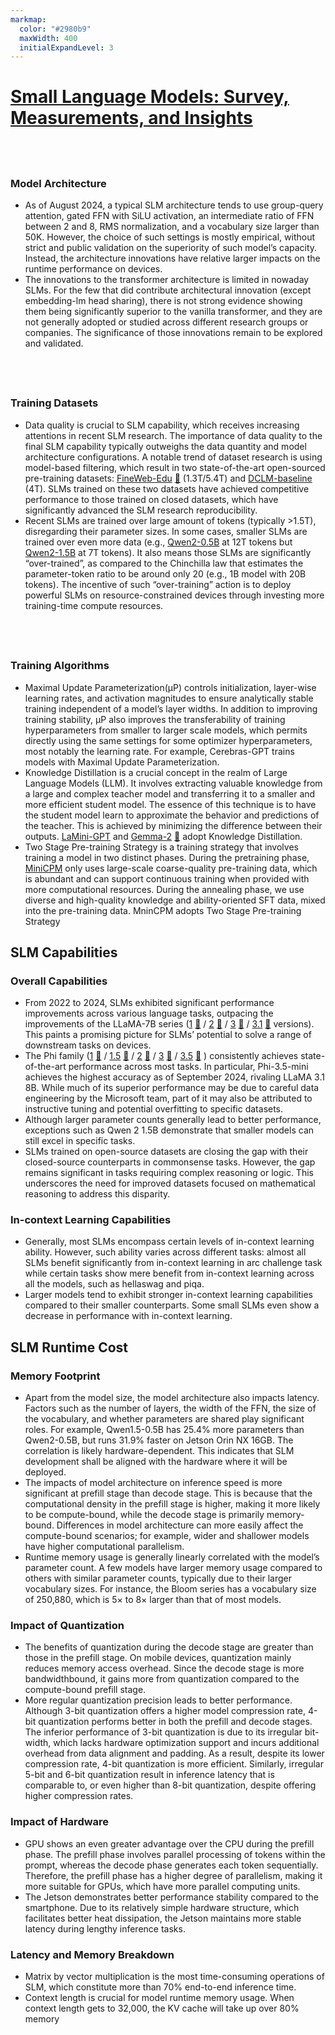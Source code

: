 ```yaml
---
markmap:
  color: "#2980b9"
  maxWidth: 400
  initialExpandLevel: 3
---
```


# [Small Language Models: Survey, Measurements, and Insights](https://arxiv.org/abs/2409.15790)

## &nbsp;
### Model Architecture
* As of August 2024, a typical SLM architecture tends to use group-query attention, gated FFN with SiLU activation, an intermediate ratio of FFN between 2 and 8, RMS normalization, and a vocabulary size larger than 50K. However, the choice of such settings is mostly empirical, without strict and public validation on the superiority of such model’s capacity. Instead, the architecture innovations have relative larger impacts on the runtime performance on devices.
* The innovations to the transformer architecture is limited in nowaday SLMs. For the few that did contribute architectural innovation (except embedding-lm head sharing), there is not strong evidence showing them being significantly superior to the vanilla transformer, and they are not generally adopted or studied across different research groups or companies. The significance of those innovations remain to be explored and validated.

## &nbsp;
###  Training Datasets
* Data quality is crucial to SLM capability, which receives increasing attentions in recent SLM research. The importance of data quality to the final SLM capability typically outweighs the data quantity and model architecture configurations. A notable trend of dataset research is using model-based filtering, which result in two state-of-the-art open-sourced pre-training datasets: [FineWeb-Edu](https://arxiv.org/abs/2406.17557) [📑](https://ritvik19.medium.com/papers-explained-174-fineweb-280bbc08068b) (1.3T/5.4T) and [DCLM-baseline](https://arxiv.org/abs/2406.11794) (4T). SLMs trained on these two datasets have achieved competitive performance to those trained on closed datasets, which have significantly advanced the SLM research reproducibility.
* Recent SLMs are trained over large amount of tokens (typically >1.5T), disregarding their parameter sizes. In some cases, smaller SLMs are trained over even more data (e.g., [Qwen2-0.5B](https://arxiv.org/abs/2407.10671) at 12T tokens but [Qwen2-1.5B](https://arxiv.org/abs/2407.10671) at 7T tokens). It also means those SLMs are significantly “over-trained”, as compared to the Chinchilla law that estimates the parameter-token ratio to be around only 20 (e.g., 1B model with 20B tokens). The incentive of such “over-training” action is to deploy powerful SLMs on resource-constrained devices through investing more training-time compute resources.

## &nbsp;
### Training Algorithms
* Maximal Update Parameterization(µP) controls initialization, layer-wise learning rates, and activation magnitudes to ensure analytically stable training independent of a model’s layer widths. In addition to improving training stability, µP also improves the transferability of training hyperparameters from smaller to larger scale models, which permits directly using the same settings for some optimizer hyperparameters, most notably the learning rate. For example, Cerebras-GPT trains models with Maximal Update Parameterization.
* Knowledge Distillation is a crucial concept in the realm of Large Language Models (LLM). It involves extracting valuable knowledge from a large and complex teacher model and transferring it to a smaller and more efficient student model. The essence of this technique is to have the student model learn to approximate the behavior and predictions of the teacher. This is achieved by minimizing the difference between their outputs. [LaMini-GPT](https://arxiv.org/abs/2304.14402) and [Gemma-2](https://arxiv.org/abs/2408.00118) [📑](https://ritvik19.medium.com/papers-explained-157-gemma-2-f1b75b56b9f2) adopt Knowledge Distillation.
* Two Stage Pre-training Strategy is a training strategy that involves training a model in two distinct phases. During the pretraining phase, [MiniCPM](https://arxiv.org/abs/2404.06395) only uses large-scale coarse-quality pre-training data, which is abundant and can support continuous training when provided with more computational resources. During the annealing phase, we use diverse and high-quality knowledge and ability-oriented SFT data, mixed into the pre-training data. MninCPM adopts Two Stage Pre-training Strategy

##  SLM Capabilities
### Overall Capabilities
* From 2022 to 2024, SLMs exhibited significant performance improvements across various language tasks, outpacing the improvements of the LLaMA-7B series ([1](https://arxiv.org/abs/2302.13971) [📑](https://ritvik19.medium.com/papers-explained-55-llama-c4f302809d6b) / [2](https://arxiv.org/abs/2307.09288) [📑](https://ritvik19.medium.com/papers-explained-60-llama-v2-3e415c5b9b17) / [3](https://ai.meta.com/blog/meta-llama-3/) [📑](https://ritvik19.medium.com/papers-explained-187a-llama-3-51e2b90f63bb) / [3.1](https://ai.meta.com/research/publications/the-llama-3-herd-of-models/) [📑](https://ritvik19.medium.com/papers-explained-187b-llama-3-1-f0fb06898c59) versions). This paints a promising picture for SLMs’ potential to solve a range of downstream tasks on devices.
* The Phi family ([1](https://arxiv.org/abs/2306.11644) [📑](https://ritvik19.medium.com/papers-explained-114-phi-1-14a8dcc77ce5) / [1.5](https://arxiv.org/abs/2309.05463) [📑](https://ritvik19.medium.com/papers-explained-phi-1-5-2857e56dbd2a) / [2](https://www.microsoft.com/en-us/research/blog/phi-2-the-surprising-power-of-small-language-models/) [📑](https://ritvik19.medium.com/papers-explained-phi-1-5-2857e56dbd2a#8230) / [3](https://arxiv.org/abs/2404.14219) [📑](https://ritvik19.medium.com/papers-explained-130-phi-3-0dfc951dc404) / [3.5](https://techcommunity.microsoft.com/t5/ai-azure-ai-services-blog/discover-the-new-multi-lingual-high-quality-phi-3-5-slms/ba-p/4225280) [📑](https://ritvik19.medium.com/papers-explained-192-phi-3-5-a95429ea26c9) ) consistently achieves state-of-the-art performance across most tasks. In particular, Phi-3.5-mini achieves the highest accuracy as of September 2024, rivaling LLaMA 3.1 8B. While much of its superior performance may be due to careful data engineering by the Microsoft team, part of it may also be attributed to instructive tuning and potential overfitting to specific datasets.
* Although larger parameter counts generally lead to better performance, exceptions such as Qwen 2 1.5B demonstrate that smaller models can still excel in specific tasks.
* SLMs trained on open-source datasets are closing the gap with their closed-source counterparts in commonsense tasks. However, the gap remains significant in tasks requiring complex reasoning or logic. This underscores the need for improved datasets focused on mathematical reasoning to address this disparity.

### In-context Learning Capabilities
* Generally, most SLMs encompass certain levels of in-context learning ability. However, such ability varies across different tasks: almost all SLMs benefit significantly from in-context learning in arc challenge task while certain tasks show mere benefit from in-context learning across all the models, such as hellaswag and piqa.
* Larger models tend to exhibit stronger in-context learning capabilities compared to their smaller counterparts. Some small SLMs even show a decrease in performance with in-context learning.

## SLM Runtime Cost
### Memory Footprint
* Apart from the model size, the model architecture also impacts latency. Factors such as the number of layers, the width of the FFN, the size of the vocabulary, and whether parameters are shared play significant roles. For example, Qwen1.5-0.5B has 25.4% more parameters than Qwen2-0.5B, but runs 31.9% faster on Jetson Orin NX 16GB. The correlation is likely hardware-dependent. This indicates that SLM development shall be aligned with the hardware where it will be deployed.
* The impacts of model architecture on inference speed is more significant at prefill stage than decode stage. This is because that the computational density in the prefill stage is higher, making it more likely to be compute-bound, while the decode stage is primarily memory-bound. Differences in model architecture can more easily affect the compute-bound scenarios; for example, wider and shallower models have higher computational parallelism.
* Runtime memory usage is generally linearly correlated with the model’s parameter count. A few models have larger memory usage compared to others with similar parameter counts, typically due to their larger vocabulary sizes. For instance, the Bloom series has a vocabulary size of 250,880, which is 5× to 8× larger than that of most models.

### Impact of Quantization
* The benefits of quantization during the decode stage are greater than those in the prefill stage. On mobile devices, quantization mainly reduces memory access overhead. Since the decode stage is more bandwidthbound, it gains more from quantization compared to the compute-bound prefill stage.
* More regular quantization precision leads to better performance. Although 3-bit quantization offers a higher model compression rate, 4-bit quantization performs better in both the prefill and decode stages. The inferior performance of 3-bit quantization is due to its irregular bit-width, which lacks hardware optimization support and incurs additional overhead from data alignment and padding. As a result, despite its lower compression rate, 4-bit quantization is more efficient. Similarly, irregular 5-bit and 6-bit quantization result in inference latency that is comparable to, or even higher than 8-bit quantization, despite offering higher compression rates.

### Impact of Hardware
* GPU shows an even greater advantage over the CPU during the prefill phase. The prefill phase involves parallel processing of tokens within the prompt, whereas the decode phase generates each token sequentially. Therefore, the prefill phase has a higher degree of parallelism, making it more suitable for GPUs, which have more parallel computing units.
* The Jetson demonstrates better performance stability compared to the smartphone. Due to its relatively simple hardware structure, which facilitates better heat dissipation, the Jetson maintains more stable latency during lengthy inference tasks.

###  Latency and Memory Breakdown
* Matrix by vector multiplication is the most time-consuming operations of SLM, which constitute more than 70% end-to-end inference time.
* Context length is crucial for model runtime memory usage. When context length gets to 32,000, the KV cache will take up over 80% memory